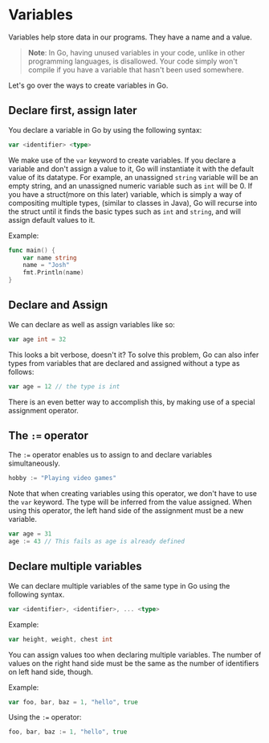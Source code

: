 # Variables

Variables help store data in our programs. They have a name and a value.

> **Note**: In Go, having unused variables in your code, unlike in other programming languages, is disallowed. Your code simply won't compile if you have a variable that hasn't been used somewhere. 

Let's go over the ways to create variables in Go.

## Declare first, assign later
You declare a variable in Go by using the following syntax:
```go
var <identifier> <type>
```
We make use of the `var` keyword to create variables. If you declare a variable and don't assign a value to it, Go will instantiate it with the default value of its datatype. For example, an unassigned `string` variable will be an empty string, and an unassigned numeric variable such as `int` will be 0. If you have a struct(more on this later) variable, which is simply a way of compositing multiple types, (similar to classes in Java), Go will recurse into the struct until it finds the basic types such as `int` and `string`, and will assign default values to it.

Example:
```go
func main() {
    var name string
    name = "Josh"
    fmt.Println(name)
}
```

## Declare and Assign
We can declare as well as assign variables like so:
```go
var age int = 32
```
This looks a bit verbose, doesn't it? To solve this problem, Go can also infer types from variables that are declared and assigned without a type as follows:
```go
var age = 12 // the type is int
```
There is an even better way to accomplish this, by making use of a special assignment operator.

## The `:=` operator
The `:=` operator enables us to assign to and declare variables simultaneously.
```go
hobby := "Playing video games"
```
Note that when creating variables using this operator, we don't have to use the `var` keyword. The type will be inferred from the value assigned. When using this operator, the left hand side of the assignment must be a new variable.

```go
var age = 31
age := 43 // This fails as age is already defined
```

## Declare multiple variables
We can declare multiple variables of the same type in Go using the following syntax.
```go
var <identifier>, <identifier>, ... <type>
```
Example:
```go
var height, weight, chest int
```

You can assign values too when declaring multiple variables. The number of values on the right hand side must be the same as the number of identifiers on left hand side, though.

Example:
```go
var foo, bar, baz = 1, "hello", true
```

Using the `:=` operator:
```go
foo, bar, baz := 1, "hello", true
```
